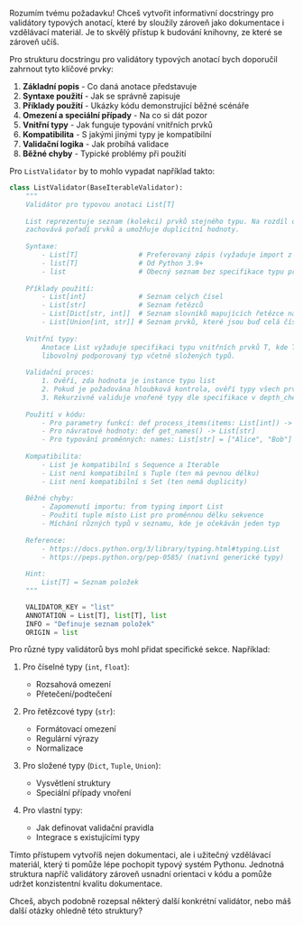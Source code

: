Rozumím tvému požadavku! Chceš vytvořit informativní docstringy pro validátory typových anotací, které by sloužily zároveň jako dokumentace i vzdělávací materiál. Je to skvělý přístup k budování knihovny, ze které se zároveň učíš.

Pro strukturu docstringu pro validátory typových anotací bych doporučil zahrnout tyto klíčové prvky:

1. **Základní popis** - Co daná anotace představuje
2. **Syntaxe použití** - Jak se správně zapisuje
3. **Příklady použití** - Ukázky kódu demonstrující běžné scénáře
4. **Omezení a speciální případy** - Na co si dát pozor
5. **Vnitřní typy** - Jak funguje typování vnitřních prvků
6. **Kompatibilita** - S jakými jinými typy je kompatibilní
7. **Validační logika** - Jak probíhá validace
8. **Běžné chyby** - Typické problémy při použití

Pro `ListValidator` by to mohlo vypadat například takto:

```python
class ListValidator(BaseIterableValidator):
    """
    Validátor pro typovou anotaci List[T]
    
    List reprezentuje seznam (kolekci) prvků stejného typu. Na rozdíl od množiny (Set)
    zachovává pořadí prvků a umožňuje duplicitní hodnoty.
    
    Syntaxe:
        - List[T]               # Preferovaný zápis (vyžaduje import z typing)
        - list[T]               # Od Python 3.9+
        - list                  # Obecný seznam bez specifikace typu prvků
    
    Příklady použití:
        - List[int]             # Seznam celých čísel
        - List[str]             # Seznam řetězců
        - List[Dict[str, int]]  # Seznam slovníků mapujících řetězce na celá čísla
        - List[Union[int, str]] # Seznam prvků, které jsou buď celá čísla nebo řetězce
    
    Vnitřní typy:
        Anotace List vyžaduje specifikaci typu vnitřních prvků T, kde T může být
        libovolný podporovaný typ včetně složených typů.
    
    Validační proces:
        1. Ověří, zda hodnota je instance typu list
        2. Pokud je požadována hloubková kontrola, ověří typy všech prvků seznamu
        3. Rekurzivně validuje vnořené typy dle specifikace v depth_check
    
    Použití v kódu:
        - Pro parametry funkcí: def process_items(items: List[int]) -> None
        - Pro návratové hodnoty: def get_names() -> List[str]
        - Pro typování proměnných: names: List[str] = ["Alice", "Bob"]
        
    Kompatibilita:
        - List je kompatibilní s Sequence a Iterable
        - List není kompatibilní s Tuple (ten má pevnou délku)
        - List není kompatibilní s Set (ten nemá duplicity)
    
    Běžné chyby:
        - Zapomenutí importu: from typing import List
        - Použití tuple místo List pro proměnnou délku sekvence
        - Míchání různých typů v seznamu, kde je očekáván jeden typ
    
    Reference:
        - https://docs.python.org/3/library/typing.html#typing.List
        - https://peps.python.org/pep-0585/ (nativní generické typy)
    
    Hint:
        List[T] = Seznam položek
    """

    VALIDATOR_KEY = "list"
    ANNOTATION = List[T], list[T], list
    INFO = "Definuje seznam položek"
    ORIGIN = list
```

Pro různé typy validátorů bys mohl přidat specifické sekce. Například:

1. Pro číselné typy (`int`, `float`):
   - Rozsahová omezení
   - Přetečení/podtečení

2. Pro řetězcové typy (`str`):
   - Formátovací omezení
   - Regulární výrazy
   - Normalizace

3. Pro složené typy (`Dict`, `Tuple`, `Union`):
   - Vysvětlení struktury
   - Speciální případy vnoření

4. Pro vlastní typy:
   - Jak definovat validační pravidla
   - Integrace s existujícími typy

Tímto přístupem vytvoříš nejen dokumentaci, ale i užitečný vzdělávací materiál, který ti pomůže lépe pochopit typový systém Pythonu. Jednotná struktura napříč validátory zároveň usnadní orientaci v kódu a pomůže udržet konzistentní kvalitu dokumentace.

Chceš, abych podobně rozepsal některý další konkrétní validátor, nebo máš další otázky ohledně této struktury?